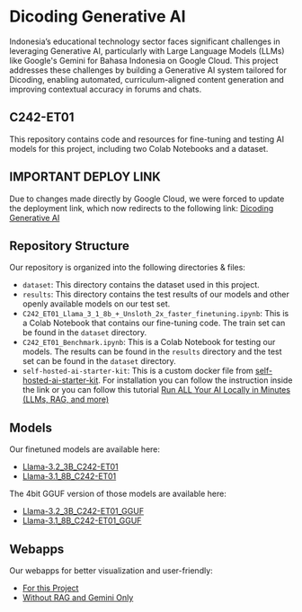 # Dicoding Generative AI

Indonesia’s educational technology sector faces significant challenges in leveraging Generative AI, particularly with Large Language Models (LLMs) like Google's Gemini for Bahasa Indonesia on Google Cloud. This project addresses these challenges by building a Generative AI system tailored for Dicoding, enabling automated, curriculum-aligned content generation and improving contextual accuracy in forums and chats.

## C242-ET01
This repository contains code and resources for fine-tuning and testing AI models for this project, including two Colab Notebooks and a dataset.

## IMPORTANT DEPLOY LINK
Due to changes made directly by Google Cloud, we were forced to update the deployment link, which now redirects to the following link:
[Dicoding Generative AI](https://s.id/DicodingGENAI)

## Repository Structure
Our repository is organized into the following directories & files:

* `dataset`: This directory contains the dataset used in this project.
* `results`: This directory contains the test results of our models and other openly available models on our test set.
* `C242_ET01_Llama_3_1_8b_+_Unsloth_2x_faster_finetuning.ipynb`: This is a Colab Notebook that contains our fine-tuning code. The train set can be found in the `dataset` directory.
* `C242_ET01_Benchmark.ipynb`: This is a Colab Notebook for testing our models. The results can be found in the `results` directory and the test set can be found in the `dataset` directory.
* `self-hosted-ai-starter-kit`: This is a custom docker file from [self-hosted-ai-starter-kit](https://github.com/n8n-io/self-hosted-ai-starter-kit). For installation you can follow the instruction inside the link or you can follow this tutorial [Run ALL Your AI Locally in Minutes (LLMs, RAG, and more)](https://www.youtube.com/watch?v=V_0dNE-H2gw&t=640s)

## Models
Our finetuned models are available here:
* [Llama-3.2_3B_C242-ET01](https://huggingface.co/AscendingGrass/Llama-3.2_3B_C242-ET01)
* [Llama-3.1_8B_C242-ET01](https://huggingface.co/AscendingGrass/Llama-3.1_8B_C242-ET01)

The 4bit GGUF version of those models are available here:
* [Llama-3.2_3B_C242-ET01_GGUF](https://huggingface.co/AscendingGrass/Llama-3.2_3B_C242-ET01_GGUF)
* [Llama-3.1_8B_C242-ET01_GGUF](https://huggingface.co/AscendingGrass/Llama-3.1_8B_C242-ET01_GGUF)

## Webapps
Our webapps for better visualization and user-friendly:
* [For this Project](https://github.com/RayaSatriatama/Dicoding-GenAI-WebApps/tree/N8N-Implementation-with-CRUD-RAG)
* [Without RAG and Gemini Only](https://github.com/RayaSatriatama/Dicoding-GenAI-WebApps)

